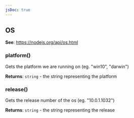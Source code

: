 ```yaml
---
jsDoc: true
---
```


<a name="os" id="os"></a>

## OS
**See**: https://nodejs.org/api/os.html  


<a name="os-platform" id="os-platform"></a>

### platform()
Gets the platform we are running on (eg. "win10", "darwin")

**Returns**: `string` - the string representing the platform  


<a name="os-release" id="os-release"></a>

### release()
Gets the release number of the os (eg. "10.0.1.1032")

**Returns**: `string` - the string representing the release  

